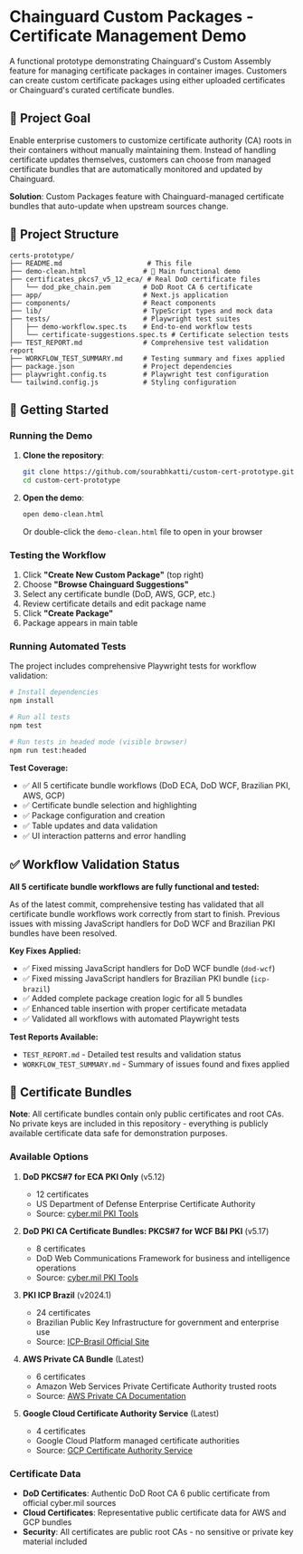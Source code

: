 # Chainguard Custom Packages - Certificate Management Demo

A functional prototype demonstrating Chainguard's Custom Assembly feature for managing certificate packages in container images. Customers can create custom certificate packages using either uploaded certificates or Chainguard's curated certificate bundles.

## 🎯 Project Goal

Enable enterprise customers to customize certificate authority (CA) roots in their containers without manually maintaining them. Instead of handling certificate updates themselves, customers can choose from managed certificate bundles that are automatically monitored and updated by Chainguard.

**Solution**: Custom Packages feature with Chainguard-managed certificate bundles that auto-update when upstream sources change.

## 📁 Project Structure

```
certs-prototype/
├── README.md                     # This file
├── demo-clean.html              # 🎯 Main functional demo
├── certificates_pkcs7_v5_12_eca/ # Real DoD certificate files
│   └── dod_pke_chain.pem        # DoD Root CA 6 certificate
├── app/                         # Next.js application
├── components/                  # React components
├── lib/                         # TypeScript types and mock data
├── tests/                       # Playwright test suites
│   ├── demo-workflow.spec.ts    # End-to-end workflow tests
│   └── certificate-suggestions.spec.ts # Certificate selection tests
├── TEST_REPORT.md               # Comprehensive test validation report
├── WORKFLOW_TEST_SUMMARY.md     # Testing summary and fixes applied
├── package.json                 # Project dependencies
├── playwright.config.ts         # Playwright test configuration
└── tailwind.config.js           # Styling configuration
```

## 🚀 Getting Started

### Running the Demo
1. **Clone the repository**:
   ```bash
   git clone https://github.com/sourabhkatti/custom-cert-prototype.git
   cd custom-cert-prototype
   ```

2. **Open the demo**:
   ```bash
   open demo-clean.html
   ```
   Or double-click the `demo-clean.html` file to open in your browser

### Testing the Workflow
1. Click **"Create New Custom Package"** (top right)
2. Choose **"Browse Chainguard Suggestions"**
3. Select any certificate bundle (DoD, AWS, GCP, etc.)
4. Review certificate details and edit package name
5. Click **"Create Package"**
6. Package appears in main table

### Running Automated Tests
The project includes comprehensive Playwright tests for workflow validation:

```bash
# Install dependencies
npm install

# Run all tests
npm test

# Run tests in headed mode (visible browser)
npm run test:headed
```

**Test Coverage:**
- ✅ All 5 certificate bundle workflows (DoD ECA, DoD WCF, Brazilian PKI, AWS, GCP)
- ✅ Certificate bundle selection and highlighting
- ✅ Package configuration and creation
- ✅ Table updates and data validation
- ✅ UI interaction patterns and error handling

## ✅ Workflow Validation Status

**All 5 certificate bundle workflows are fully functional and tested:**

As of the latest commit, comprehensive testing has validated that all certificate bundle workflows work correctly from start to finish. Previous issues with missing JavaScript handlers for DoD WCF and Brazilian PKI bundles have been resolved.

**Key Fixes Applied:**
- ✅ Fixed missing JavaScript handlers for DoD WCF bundle (`dod-wcf`)
- ✅ Fixed missing JavaScript handlers for Brazilian PKI bundle (`icp-brazil`)
- ✅ Added complete package creation logic for all 5 bundles
- ✅ Enhanced table insertion with proper certificate metadata
- ✅ Validated all workflows with automated Playwright tests

**Test Reports Available:**
- `TEST_REPORT.md` - Detailed test results and validation status
- `WORKFLOW_TEST_SUMMARY.md` - Summary of issues found and fixes applied

## 📜 Certificate Bundles

**Note**: All certificate bundles contain only public certificates and root CAs. No private keys are included in this repository - everything is publicly available certificate data safe for demonstration purposes.

### Available Options
1. **DoD PKCS#7 for ECA PKI Only** (v5.12)
   - 12 certificates
   - US Department of Defense Enterprise Certificate Authority
   - Source: [cyber.mil PKI Tools](https://www.cyber.mil/pki-pke/tools-configuration-files/)

2. **DoD PKI CA Certificate Bundles: PKCS#7 for WCF B&I PKI** (v5.17)
   - 8 certificates
   - DoD Web Communications Framework for business and intelligence operations
   - Source: [cyber.mil PKI Tools](https://www.cyber.mil/pki-pke/tools-configuration-files/)

3. **PKI ICP Brazil** (v2024.1)
   - 24 certificates
   - Brazilian Public Key Infrastructure for government and enterprise use
   - Source: [ICP-Brasil Official Site](https://www.iti.gov.br/icp-brasil)

4. **AWS Private CA Bundle** (Latest)
   - 6 certificates
   - Amazon Web Services Private Certificate Authority trusted roots
   - Source: [AWS Private CA Documentation](https://docs.aws.amazon.com/privateca/)

5. **Google Cloud Certificate Authority Service** (Latest)
   - 4 certificates
   - Google Cloud Platform managed certificate authorities
   - Source: [GCP Certificate Authority Service](https://cloud.google.com/security/products/certificate-authority-service)

### Certificate Data
- **DoD Certificates**: Authentic DoD Root CA 6 public certificate from official cyber.mil sources
- **Cloud Certificates**: Representative public certificate data for AWS and GCP bundles
- **Security**: All certificates are public root CAs - no sensitive or private key material included
